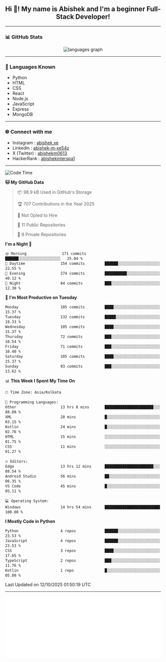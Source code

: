 <h2 align="center">Hi 👋! My name is <b>Abishek</b> and I'm a beginner Full-Stack Developer!</h2>

---

### 📊 GitHub Stats

<div align="center">
  <img src="https://github-readme-stats.vercel.app/api/top-langs/?username=Abishek-Web-Co&theme=react&show_icons=true&hide_border=true&layout=compact" height="150" alt="languages graph" />
</div>

---

### 🧠 Languages Known

- Python  
- HTML  
- CSS  
- React  
- Node.js  
- JavaScript
- Express
- MongoDB

---


### 🌐 Connect with me

- Instagram   : [abishek.xe](https://www.instagram.com/abishek.xe/)
- Linkedin    : [abishek-m-xe54z](https://www.linkedin.com/in/abishek-m-xe54z/)
- X (Twitter) : [abishekm0613](https://x.com/abishekm0613)
- HackerRank  : [abishekinterspa1](https://www.hackerrank.com/profile/abishekinterspa1)

---

<!--START_SECTION:waka-->
![Code Time](http://img.shields.io/badge/Code%20Time-281%20hrs%203%20mins-blue)

**🐱 My GitHub Data** 

> 📦 98.9 kB Used in GitHub's Storage 
 > 
> 🏆 707 Contributions in the Year 2025
 > 
> 🚫 Not Opted to Hire
 > 
> 📜 11 Public Repositories 
 > 
> 🔑 8 Private Repositories 
 > 
**I'm a Night 🦉** 

```text
🌞 Morning                171 commits         ██████░░░░░░░░░░░░░░░░░░░   25.04 % 
🌆 Daytime                154 commits         ██████░░░░░░░░░░░░░░░░░░░   22.55 % 
🌃 Evening                274 commits         ██████████░░░░░░░░░░░░░░░   40.12 % 
🌙 Night                  84 commits          ███░░░░░░░░░░░░░░░░░░░░░░   12.30 % 
```
📅 **I'm Most Productive on Tuesday** 

```text
Monday                   105 commits         ████░░░░░░░░░░░░░░░░░░░░░   15.37 % 
Tuesday                  132 commits         █████░░░░░░░░░░░░░░░░░░░░   19.33 % 
Wednesday                105 commits         ████░░░░░░░░░░░░░░░░░░░░░   15.37 % 
Thursday                 72 commits          ███░░░░░░░░░░░░░░░░░░░░░░   10.54 % 
Friday                   71 commits          ███░░░░░░░░░░░░░░░░░░░░░░   10.40 % 
Saturday                 105 commits         ████░░░░░░░░░░░░░░░░░░░░░   15.37 % 
Sunday                   93 commits          ███░░░░░░░░░░░░░░░░░░░░░░   13.62 % 
```


📊 **This Week I Spent My Time On** 

```text
🕑︎ Time Zone: Asia/Kolkata

💬 Programming Languages: 
Other                    13 hrs 8 mins       ██████████████████████░░░   88.08 % 
XML                      28 mins             █░░░░░░░░░░░░░░░░░░░░░░░░   03.15 % 
Kotlin                   24 mins             █░░░░░░░░░░░░░░░░░░░░░░░░   02.76 % 
HTML                     15 mins             ░░░░░░░░░░░░░░░░░░░░░░░░░   01.75 % 
CSS                      11 mins             ░░░░░░░░░░░░░░░░░░░░░░░░░   01.27 % 

🔥 Editors: 
Edge                     13 hrs 12 mins      ██████████████████████░░░   88.54 % 
Android Studio           56 mins             ██░░░░░░░░░░░░░░░░░░░░░░░   06.35 % 
VS Code                  45 mins             █░░░░░░░░░░░░░░░░░░░░░░░░   05.11 % 

💻 Operating System: 
Windows                  14 hrs 54 mins      █████████████████████████   100.00 % 
```

**I Mostly Code in Python** 

```text
Python                   4 repos             ██████░░░░░░░░░░░░░░░░░░░   23.53 % 
JavaScript               4 repos             ██████░░░░░░░░░░░░░░░░░░░   23.53 % 
CSS                      3 repos             ████░░░░░░░░░░░░░░░░░░░░░   17.65 % 
TypeScript               2 repos             ███░░░░░░░░░░░░░░░░░░░░░░   11.76 % 
Kotlin                   1 repo              █░░░░░░░░░░░░░░░░░░░░░░░░   05.88 % 
```




 Last Updated on 12/10/2025 01:50:19 UTC
<!--END_SECTION:waka-->

---

<div align="center">
  <a href="https://abish-file.web.app/" target="_blank" rel="noopener noreferrer"><img height="200" src="pic.png" alt="Profile Picture" /></a>
</div>

